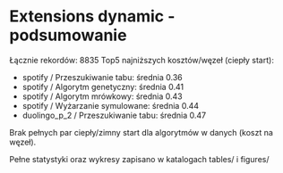 # Extensions dynamic - podsumowanie

Łącznie rekordów: 8835
Top5 najniższych kosztów/węzeł (ciepły start):
- spotify / Przeszukiwanie tabu: średnia 0.36
- spotify / Algorytm genetyczny: średnia 0.41
- spotify / Algorytm mrówkowy: średnia 0.43
- spotify / Wyżarzanie symulowane: średnia 0.44
- duolingo_p_2 / Przeszukiwanie tabu: średnia 0.47

Brak pełnych par ciepły/zimny start dla algorytmów w danych (koszt na węzeł).

Pełne statystyki oraz wykresy zapisano w katalogach tables/ i figures/